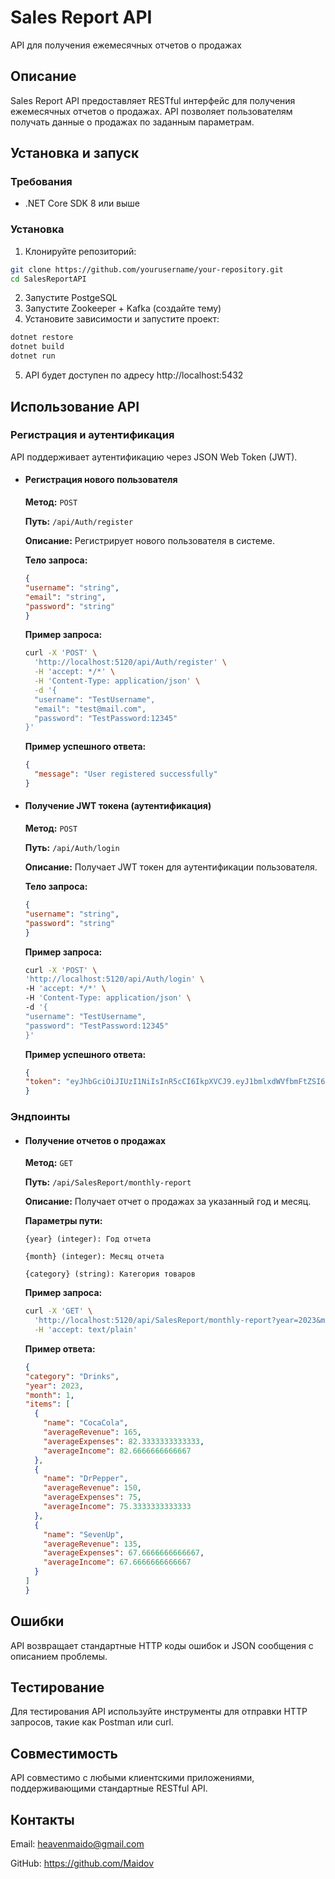 # Sales Report API

API для получения ежемесячных отчетов о продажах

## Описание

Sales Report API предоставляет RESTful интерфейс для получения ежемесячных отчетов о продажах. API позволяет пользователям получать данные о продажах по заданным параметрам.

## Установка и запуск

### Требования

- .NET Core SDK 8 или выше

### Установка

1. Клонируйте репозиторий:
```bash
git clone https://github.com/yourusername/your-repository.git
cd SalesReportAPI
```
2. Запустите PostgeSQL
3. Запустите Zookeeper + Kafka (создайте тему) 
5. Установите зависимости и запустите проект:
```bash
dotnet restore
dotnet build
dotnet run
```
5. API будет доступен по адресу http://localhost:5432

## Использование API
### Регистрация и аутентификация
API поддерживает аутентификацию через JSON Web Token (JWT).

- #### Регистрация нового пользователя
  **Метод:**   ```POST```

  **Путь:**   ```/api/Auth/register```

  **Описание:** Регистрирует нового пользователя в системе.

  **Тело запроса:**
  ```json
  {
  "username": "string",
  "email": "string",
  "password": "string"
  }
  ```
  **Пример запроса:**
  ```bash
  curl -X 'POST' \
    'http://localhost:5120/api/Auth/register' \
    -H 'accept: */*' \
    -H 'Content-Type: application/json' \
    -d '{
    "username": "TestUsername",
    "email": "test@mail.com",
    "password": "TestPassword:12345"
  }'
  ```
  **Пример успешного ответа:**
  ```json
  {
    "message": "User registered successfully"
  }
  ```
- #### Получение JWT токена (аутентификация)
  **Метод:**   ```POST```

  **Путь:**   ```/api/Auth/login```

  **Описание:** Получает JWT токен для аутентификации пользователя.

  **Тело запроса:**
  ```json
  {
  "username": "string",
  "password": "string"
  }
  ```

  **Пример запроса:**
  ```bash
  curl -X 'POST' \
  'http://localhost:5120/api/Auth/login' \
  -H 'accept: */*' \
  -H 'Content-Type: application/json' \
  -d '{
  "username": "TestUsername",
  "password": "TestPassword:12345"
  }'
  ```

  **Пример успешного ответа:**
  ```json
  {
  "token": "eyJhbGciOiJIUzI1NiIsInR5cCI6IkpXVCJ9.eyJ1bmlxdWVfbmFtZSI6IlRlc3RVc2VybmFtZSIsIm5iZiI6MTcyMDUzODE2NiwiZXhwIjoxNzIwNTQxNzY2LCJpYXQiOjE3MjA1MzgxNjZ9.GNyCGzTuOaG6zgXbR2v2gPeHV5VJLqY0Ju9CSpor3H4"
  }
  ```

### Эндпоинты
- #### Получение отчетов о продажах
  **Метод:**   ```GET```

  **Путь:**   ```/api/SalesReport/monthly-report```

  **Описание:** Получает отчет о продажах за указанный год и месяц.

  **Параметры пути:**
  ```
  {year} (integer): Год отчета
  
  {month} (integer): Месяц отчета
  
  {category} (string): Категория товаров
  ```
  
  **Пример запроса:**
  ```bash
  curl -X 'GET' \
    'http://localhost:5120/api/SalesReport/monthly-report?year=2023&month=1&category=Drinks' \
    -H 'accept: text/plain'
  ```
  **Пример ответа:**
  ```json
  {
  "category": "Drinks",
  "year": 2023,
  "month": 1,
  "items": [
    {
      "name": "CocaCola",
      "averageRevenue": 165,
      "averageExpenses": 82.3333333333333,
      "averageIncome": 82.6666666666667
    },
    {
      "name": "DrPepper",
      "averageRevenue": 150,
      "averageExpenses": 75,
      "averageIncome": 75.3333333333333
    },
    {
      "name": "SevenUp",
      "averageRevenue": 135,
      "averageExpenses": 67.6666666666667,
      "averageIncome": 67.6666666666667
    }
  ]
  }
  ```

## Ошибки
  API возвращает стандартные HTTP коды ошибок и JSON сообщения с описанием проблемы.

## Тестирование
  Для тестирования API используйте инструменты для отправки HTTP запросов, такие как Postman или curl.

## Совместимость
  API совместимо с любыми клиентскими приложениями, поддерживающими стандартные RESTful API.

## Контакты

  Email: heavenmaido@gmail.com
  
  GitHub: https://github.com/Maidov

